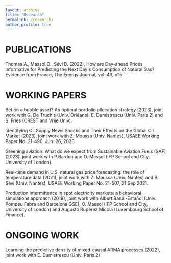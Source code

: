 ```yaml
---
layout: archive
title: "Research"
permalink: /research/
author_profile: true
---
```


PUBLICATIONS
=====

Thomas A., Massol O., Sévi B. (2022), How are Day-ahead Prices Informative for Predicting the Next Day's Consumption of Natural Gas? Evidence from France, The Energy Journal, vol. 43, n°5


WORKING PAPERS
=====

Bet on a bubble asset? An optimal portfolio allocation strategy (2023), joint work with G. De Truchis (Univ. Orléans), E. Dumistrescu (Univ. Paris 2) and S. Fries (CREST and Vrije Univ). 

Identifying Oil Supply News Shocks and Their Effects on the Global Oil Market (2023), joint work with Z. Moussa (Univ. Nantes), USAEE Working Paper No. 21-490, Jun. 26, 2023.

Greening aviation: What do we expect from Sustainable Aviation Fuels (SAF) (2023), joint work with P.Bardon and O. Massol (IFP School and City, University of London).

Real-time demand in U.S. natural gas price forecasting: the role of temperature data (2021), joint work with Z. Moussa (Univ. Nantes) and B. Sévi (Univ. Nantes), USAEE Working Paper No. 21-507, 21 Sep 2021.

Production intermittence in spot electricity markets: a behavioral simulations approach (2019), joint work with Albert Banal-Estañol (Univ. Pompeu Fabra and Barcelona GSE), O. Massol (IFP School and City, University of London) and Augusto Rupérez Micola (Luxembourg School of Finance). 

ONGOING WORK
=====

Learning the predictive density of mixed-causal ARMA processes (2022), joint work with E. Dumistrescu (Univ. Paris 2)

